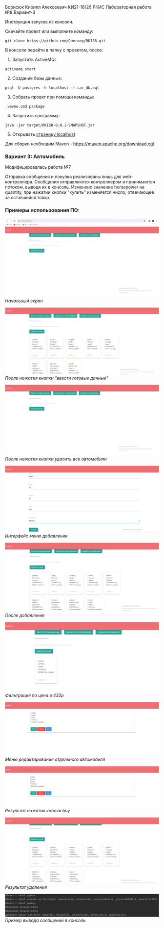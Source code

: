Борисюк Кирилл Алексеевич КИ21-16/2б
РКИС Лабораторная работа №8
Вариант-3


Инструкция запуска из консоли.

Скачайте проект или выполните команду:
```
git clone https://github.com/Querang/RKIS8.git
```

В консоли перейти в папку с проектом, после:
1) Запустить ActiveMQ:
```
activemq start
```
2) Создание базы данных:
```
psql -U postgres -h localhost -f car_db.sql  
```
3) Собрать проект при помощи команды:
```
.\mvnw.cmd package
```
4) Запустить программу:
```
java -jar target/RKIS8-0.0.1-SNAPSHOT.jar 
```
5) Открывать [страницу localhost](http://127.0.0.1:8080)

Для сборки необходим Maven - https://maven.apache.org/download.cgi


### Вариант 3: Автомобиль

Модифицировалась работа №7

Отправка сообщения и покупка реализованы лишь для web-контроллера. 
Сообщения отправляются контроллером и принимаются потоком, выводя их в консоль.
Изменено значение horsepower на quantity, при нажатии кнопки "купить" изменяется число, отвечающее за оставшийся товар.


### Примеры использования ПО:
![restExample.png](img/example2.png)\
_Начальный экран_


![restExample.png](img/example3.png)\
_После нажатия кнопки "ввести готовые данные"_


![restExample.png](img/example4.png)\
_После нажатия кнопки удалить все автомобили_


![restExample.png](img/example5.png)\
_Интерфейс меню добавления_


![restExample.png](img/example6.png)\
_После добавления_


![restExample.png](img/example7.png)\
_Фильтрация по цена в 432р_


![restExample.png](img/example8.png)\
_Меню редактирования отдельного автомобиля_


![restExample.png](img/example9.png)\
_Результат нажатия кнопки buy_


![restExample.png](img/example11.png)\
_Результат удаления_


![restExample.png](img/example10.png)\
_Пример вывода сообщений в консоль_